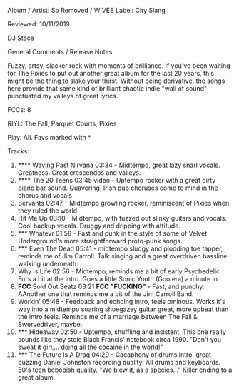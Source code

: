 Album / Artist: So Removed / WIVES
Label: City Slang

Reviewed: 10/11/2019

DJ Stace

General Comments / Release Notes   

Fuzzy, artsy, slacker rock with moments of brilliance. If you've been waiting for The Pixies to put out another great album for the last 20 years, this might be the thing to slake your thirst. Without being derivative, the songs here provide that same kind of brilliant chaotic indie "wall of sound" punctuated my valleys of great lyrics.
 
FCCs: 8

RIYL: The Fall, Parquet Courts, Pixies

Play: All. Favs marked with *

Tracks:  
	
1. **** Waving Past Nirvana 03:34 - Midtempo, great lazy snarl vocals. Greatness. Great crescendos and valleys.
2. **** The 20 Teens 03:45 video - Uptempo rocker with a great dirty piano bar sound. Quavering, Irish pub choruses come to mind in the chorus and vocals
3. Servants 02:47 - Midtempo growling rocker, reminiscent of Pixies when they ruled the world. 
4. Hit Me Up 03:10 - Midtempo, with fuzzed out slinky guitars and vocals. Cool backup vocals. Druggy and dripping with attitude. 
5. *** Whatevr 01:58 - Fast and punk in the style of some of Velvet Underground's more straightforward proto-punk songs.
6. *** Even The Dead 05:41	- midtempo sludgy and plodding toe tapper, reminds me of Jim Carroll. Talk singing and a great overdriven bassline walking underneath.
7. Why Is Life 02:56 - 	Midtempo, reminds me a bit of early Psychedelic Furs a bit at the intro. Goes a little Sonic Youth (Goo era) a minute in. 
8. **FCC** Sold Out Seatz 03:21 **FCC "FUCKING"** - Fast, and punchy. AAnother one that reminds me a bit of the Jim Carroll Band.  
9. Workin’ 05:48	- Feedback and echoing intro, feels ominous. Works it's way into a midtempo soaring shoegazey guitar great, more upbeat than the intro feels. Reminds me of a marriage between The Fall & Swervedriver, maybe.
10. *** Hideaway 02:50 - Uptempo, shuffling and insistent. This one really sounds like they stole Black Francis' notebook circa 1990. "Don't you sweat it girl,... doing all the cocaine in the world!"
11. *** The Future Is A Drag 04:29 - Cacaphony of drums intro, great buzzing Daniel Johnston recording quality. All drums and keyboards. 50's teen bebopish quality. "We blew it, as a species..." Killer ending to a great album.
